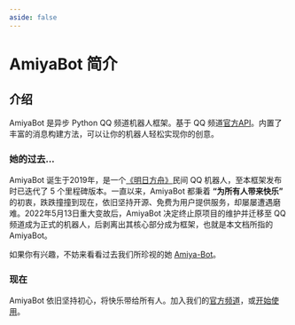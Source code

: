 ```yaml
---
aside: false
---
```


# AmiyaBot 简介

## 介绍

AmiyaBot 是异步 Python QQ 频道机器人框架。基于 QQ 频道[官方API](https://bot.q.qq.com/wiki/develop/api/)。内置了丰富的消息构建方法，可以让你的机器人轻松实现你的创意。

### 她的过去...

AmiyaBot 诞生于2019年，是一个[《明日方舟》](https://ak.hypergryph.com/index)民间 QQ 机器人，至本框架发布时已迭代了 5 个里程碑版本。一直以来，AmiyaBot 都秉着
**“为所有人带来快乐”** 的初衷，跌跌撞撞到现在，依旧坚持开源、免费为用户提供服务，却屡屡遭遇磨难。2022年5月13日重大变故后，AmiyaBot 决定终止原项目的维护并迁移至 QQ
频道成为正式的机器人，后剥离出其核心部分成为框架，也就是本文档所指的 AmiyaBot。

如果你有兴趣，不妨来看看过去我们所珍视的她 [Amiya-Bot](https://www.amiya.cn/)。

### 现在

AmiyaBot
依旧坚持初心，将快乐带给所有人。加入我们的[官方频道](https://qun.qq.com/qqweb/qunpro/share?_wv=3&_wwv=128&appChannel=share&inviteCode=1W4sJux&appChannel=share&businessType=9&from=181074&biz=ka&shareSource=5)，或[开始使用](
/develop/)。
